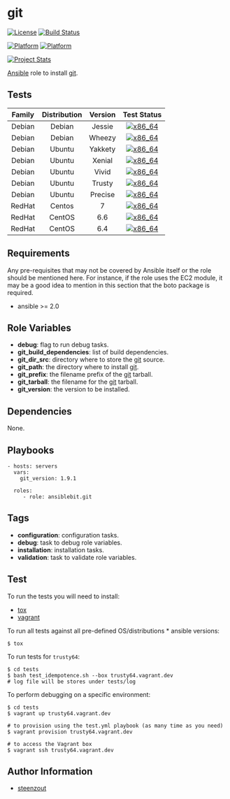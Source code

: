 # git

[![License](https://img.shields.io/badge/license-New%20BSD-blue.svg?style=flat)](https://raw.githubusercontent.com/ansiblebit/git/master/LICENSE)
[![Build Status](https://travis-ci.org/ansiblebit/git.svg?branch=master)](https://travis-ci.org/ansiblebit/git)

[![Platform](http://img.shields.io/badge/platform-centos-932279.svg?style=flat)](#)
[![Platform](http://img.shields.io/badge/platform-ubuntu-dd4814.svg?style=flat)](#)

[![Project Stats](https://www.openhub.net/p/ansiblebit-git/widgets/project_thin_badge.gif)](https://www.openhub.net/p/ansiblebit-git/)

[Ansible][ansible] role to install [git][git].


## Tests

| Family | Distribution | Version | Test Status |
|:-:|:-:|:-:|:-:|
| Debian | Debian  | Jessie  | [![x86_64](http://img.shields.io/badge/x86_64-passed-006400.svg?style=flat)](#) |
| Debian | Debian  | Wheezy  | [![x86_64](http://img.shields.io/badge/x86_64-passed-006400.svg?style=flat)](#) |
| Debian | Ubuntu  | Yakkety | [![x86_64](http://img.shields.io/badge/x86_64-passed-006400.svg?style=flat)](#) |
| Debian | Ubuntu  | Xenial  | [![x86_64](http://img.shields.io/badge/x86_64-passed-006400.svg?style=flat)](#) |
| Debian | Ubuntu  | Vivid   | [![x86_64](http://img.shields.io/badge/x86_64-passed-006400.svg?style=flat)](#) |
| Debian | Ubuntu  | Trusty  | [![x86_64](http://img.shields.io/badge/x86_64-passed-006400.svg?style=flat)](#) |
| Debian | Ubuntu  | Precise | [![x86_64](http://img.shields.io/badge/x86_64-passed-006400.svg?style=flat)](#) |
| RedHat | Centos  | 7       | [![x86_64](http://img.shields.io/badge/x86_64-passed-006400.svg?style=flat)](#) |
| RedHat | CentOS  | 6.6     | [![x86_64](http://img.shields.io/badge/x86_64-passed-006400.svg?style=flat)](#) |
| RedHat | CentOS  | 6.4     | [![x86_64](http://img.shields.io/badge/x86_64-passed-006400.svg?style=flat)](#) |


## Requirements

Any pre-requisites that may not be covered by Ansible itself or the role should be mentioned here.
For instance, if the role uses the EC2 module,
it may be a good idea to mention in this section that the boto package is required.

- ansible >= 2.0


## Role Variables

- **debug**: flag to run debug tasks.
- **git_build_dependencies**: list of build dependencies.
- **git_dir_src**: directory where to store the [git][git] source.
- **git_path**: the directory where to install [git][git].
- **git_prefix**: the filename prefix of the [git][git] tarball.
- **git_tarball**: the filename for the [git][git] tarball.
- **git_version**: the version to be installed.


## Dependencies

None.


## Playbooks

    - hosts: servers
      vars:
        git_version: 1.9.1

      roles:
         - role: ansiblebit.git


## Tags

- **configuration**: configuration tasks.
- **debug**: task to debug role variables.
- **installation**: installation tasks.
- **validation**: task to validate role variables.


## Test

To run the tests you will need to install:

- [tox](https://tox.readthedocs.org/)
- [vagrant](https://www.vagrantup.com/)

To run all tests against all pre-defined OS/distributions * ansible versions:

```
$ tox
```

To run tests for `trusty64`:

```
$ cd tests
$ bash test_idempotence.sh --box trusty64.vagrant.dev
# log file will be stores under tests/log
```

To perform debugging on a specific environment:

```
$ cd tests
$ vagrant up trusty64.vagrant.dev

# to provision using the test.yml playbook (as many time as you need)
$ vagrant provision trusty64.vagrant.dev

# to access the Vagrant box
$ vagrant ssh trusty64.vagrant.dev
```


## Author Information

- [steenzout][steenzout]


[ansible]:  https://ansible.com/    "Ansible"
[git]:  https://git-scm.com/    "git"
[steenzout]:    https://github.com/steenzout/   "Pedro Salgado"
